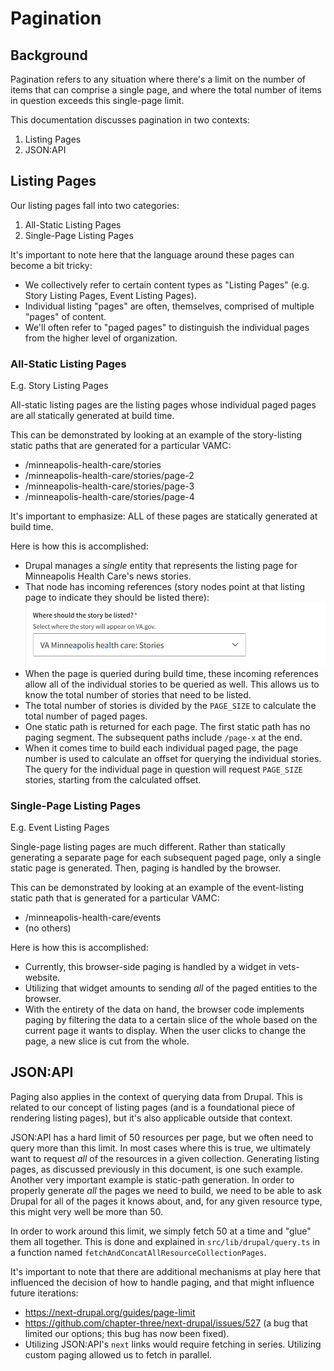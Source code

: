 # Pagination

## Background

Pagination refers to any situation where there's a limit on the number of items that can comprise a single page, and where the total number of items in question exceeds this single-page limit.

This documentation discusses pagination in two contexts:

1. Listing Pages
2. JSON:API

## Listing Pages

Our listing pages fall into two categories:

1. All-Static Listing Pages
2. Single-Page Listing Pages

It's important to note here that the language around these pages can become a bit tricky:

- We collectively refer to certain content types as "Listing Pages" (e.g. Story Listing Pages, Event Listing Pages).
- Individual listing "pages" are often, themselves, comprised of multiple "pages" of content.
- We'll often refer to "paged pages" to distinguish the individual pages from the higher level of organization.

### All-Static Listing Pages

E.g. Story Listing Pages

All-static listing pages are the listing pages whose individual paged pages are all statically generated at build time.

This can be demonstrated by looking at an example of the story-listing static paths that are generated for a particular VAMC:

- /minneapolis-health-care/stories
- /minneapolis-health-care/stories/page-2
- /minneapolis-health-care/stories/page-3
- /minneapolis-health-care/stories/page-4

It's important to emphasize: ALL of these pages are statically generated at build time.

Here is how this is accomplished:

- Drupal manages a _single_ entity that represents the listing page for Minneapolis Health Care's news stories.
- That node has incoming references (story nodes point at that listing page to indicate they should be listed there): ![Screenshot showing editor field to select the listing page on which a story should be listed](./images/where-should-story-be-listed.png)
- When the page is queried during build time, these incoming references allow all of the individual stories to be queried as well. This allows us to know the total number of stories that need to be listed.
- The total number of stories is divided by the `PAGE_SIZE` to calculate the total number of paged pages.
- One static path is returned for each page. The first static path has no paging segment. The subsequent paths include `/page-x` at the end.
- When it comes time to build each individual paged page, the page number is used to calculate an offset for querying the individual stories. The query for the individual page in question will request `PAGE_SIZE` stories, starting from the calculated offset.

### Single-Page Listing Pages

E.g. Event Listing Pages

Single-page listing pages are much different. Rather than statically generating a separate page for each subsequent paged page, only a single static page is generated. Then, paging is handled by the browser.

This can be demonstrated by looking at an example of the event-listing static path that is generated for a particular VAMC:

- /minneapolis-health-care/events
- (no others)

Here is how this is accomplished:

- Currently, this browser-side paging is handled by a widget in vets-website.
- Utilizing that widget amounts to sending _all_ of the paged entities to the browser.
- With the entirety of the data on hand, the browser code implements paging by filtering the data to a certain slice of the whole based on the current page it wants to display. When the user clicks to change the page, a new slice is cut from the whole.

## JSON:API

Paging also applies in the context of querying data from Drupal. This is related to our concept of listing pages (and is a foundational piece of rendering listing pages), but it's also applicable outside that context.

JSON:API has a hard limit of 50 resources per page, but we often need to query more than this limit. In most cases where this is true, we ultimately want to request _all_ of the resources in a given collection. Generating listing pages, as discussed previously in this document, is one such example. Another very important example is static-path generation. In order to properly generate _all_ the pages we need to build, we need to be able to ask Drupal for all of the pages it knows about, and, for any given resource type, this might very well be more than 50.

In order to work around this limit, we simply fetch 50 at a time and "glue" them all together. This is done and explained in `src/lib/drupal/query.ts` in a function named `fetchAndConcatAllResourceCollectionPages`.

It's important to note that there are additional mechanisms at play here that influenced the decision of how to handle paging, and that might influence future iterations:

- https://next-drupal.org/guides/page-limit
- https://github.com/chapter-three/next-drupal/issues/527 (a bug that limited our options; this bug has now been fixed).
- Utilizing JSON:API's `next` links would require fetching in series. Utilizing custom paging allowed us to fetch in parallel.
